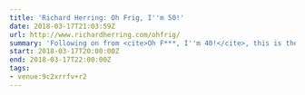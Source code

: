 ```yaml
---
title: 'Richard Herring: Oh Frig, I''m 50!'
date: 2018-03-17T21:03:59Z
url: http://www.richardherring.com/ohfrig/
summary: 'Following on from <cite>Oh F***, I''m 40!</cite>, this is the second instalment in Herring''s once-a-decade examination of ageing.'
start: 2018-03-17T20:00:00Z
end: 2018-03-17T22:00:00Z
tags:
- venue:9c2xrrfv+r2
---
```

